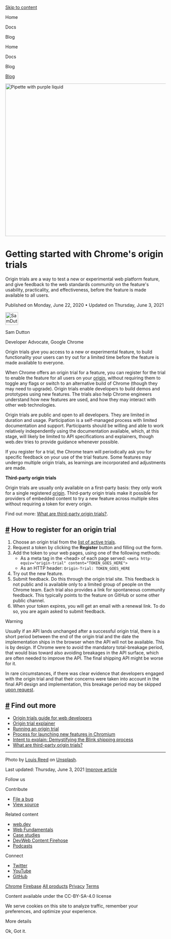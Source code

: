 <a href="#main-content" class="color-primary skip-link visually-hidden">Skip to content</a>

<a href="/" class="navigation-rail__link"></a>

Home <a href="/docs/" class="navigation-rail__link"></a>

Docs <a href="/blog/" class="navigation-rail__link"></a>

Blog

<a href="/" class="navigation-rail__link"></a>

Home <a href="/docs/" class="navigation-rail__link"></a>

Docs <a href="/blog/" class="navigation-rail__link"></a>

Blog

<a href=".." class="decoration-none link no-visited type--h6">Blog</a>

<img src="https://developer-chrome-com.imgix.net/image/8WbTDNrhLsU0El80frMBGE4eMCD3/KeaVCdXHWzrI35QRvsZL.jpg?auto=format" alt="Pipette with purple liquid" class="object-fit-cover hero-image" sizes="(min-width: 960px) 960px, 100vw" srcset="https://developer-chrome-com.imgix.net/image/8WbTDNrhLsU0El80frMBGE4eMCD3/KeaVCdXHWzrI35QRvsZL.jpg?auto=format&amp;w=200 200w, https://developer-chrome-com.imgix.net/image/8WbTDNrhLsU0El80frMBGE4eMCD3/KeaVCdXHWzrI35QRvsZL.jpg?auto=format&amp;w=228 228w, https://developer-chrome-com.imgix.net/image/8WbTDNrhLsU0El80frMBGE4eMCD3/KeaVCdXHWzrI35QRvsZL.jpg?auto=format&amp;w=260 260w, https://developer-chrome-com.imgix.net/image/8WbTDNrhLsU0El80frMBGE4eMCD3/KeaVCdXHWzrI35QRvsZL.jpg?auto=format&amp;w=296 296w, https://developer-chrome-com.imgix.net/image/8WbTDNrhLsU0El80frMBGE4eMCD3/KeaVCdXHWzrI35QRvsZL.jpg?auto=format&amp;w=338 338w, https://developer-chrome-com.imgix.net/image/8WbTDNrhLsU0El80frMBGE4eMCD3/KeaVCdXHWzrI35QRvsZL.jpg?auto=format&amp;w=385 385w, https://developer-chrome-com.imgix.net/image/8WbTDNrhLsU0El80frMBGE4eMCD3/KeaVCdXHWzrI35QRvsZL.jpg?auto=format&amp;w=439 439w, https://developer-chrome-com.imgix.net/image/8WbTDNrhLsU0El80frMBGE4eMCD3/KeaVCdXHWzrI35QRvsZL.jpg?auto=format&amp;w=500 500w, https://developer-chrome-com.imgix.net/image/8WbTDNrhLsU0El80frMBGE4eMCD3/KeaVCdXHWzrI35QRvsZL.jpg?auto=format&amp;w=571 571w, https://developer-chrome-com.imgix.net/image/8WbTDNrhLsU0El80frMBGE4eMCD3/KeaVCdXHWzrI35QRvsZL.jpg?auto=format&amp;w=650 650w, https://developer-chrome-com.imgix.net/image/8WbTDNrhLsU0El80frMBGE4eMCD3/KeaVCdXHWzrI35QRvsZL.jpg?auto=format&amp;w=741 741w, https://developer-chrome-com.imgix.net/image/8WbTDNrhLsU0El80frMBGE4eMCD3/KeaVCdXHWzrI35QRvsZL.jpg?auto=format&amp;w=845 845w, https://developer-chrome-com.imgix.net/image/8WbTDNrhLsU0El80frMBGE4eMCD3/KeaVCdXHWzrI35QRvsZL.jpg?auto=format&amp;w=964 964w, https://developer-chrome-com.imgix.net/image/8WbTDNrhLsU0El80frMBGE4eMCD3/KeaVCdXHWzrI35QRvsZL.jpg?auto=format&amp;w=1098 1098w, https://developer-chrome-com.imgix.net/image/8WbTDNrhLsU0El80frMBGE4eMCD3/KeaVCdXHWzrI35QRvsZL.jpg?auto=format&amp;w=1252 1252w, https://developer-chrome-com.imgix.net/image/8WbTDNrhLsU0El80frMBGE4eMCD3/KeaVCdXHWzrI35QRvsZL.jpg?auto=format&amp;w=1428 1428w, https://developer-chrome-com.imgix.net/image/8WbTDNrhLsU0El80frMBGE4eMCD3/KeaVCdXHWzrI35QRvsZL.jpg?auto=format&amp;w=1600 1600w" width="960" height="480" />

Getting started with Chrome's origin trials
===========================================

Origin trials are a way to test a new or experimental web platform feature, and give feedback to the web standards community on the feature's usability, practicality, and effectiveness, before the feature is made available to all users.

Published on Monday, June 22, 2020 • Updated on Thursday, June 3, 2021

<img src="https://developer-chrome-com.imgix.net/image/80mq7dk16vVEg8BBhsVe42n6zn82/F3Df3SeugXYQEUUiMslu.jpg?auto=format" alt="SamDutton" class="object-fit-cover flex-shrink-none height-600 rounded-full width-600" sizes="(min-width: 40px) 40px, calc(100vw - 48px)" srcset="https://developer-chrome-com.imgix.net/image/80mq7dk16vVEg8BBhsVe42n6zn82/F3Df3SeugXYQEUUiMslu.jpg?auto=format&amp;w=40 40w, https://developer-chrome-com.imgix.net/image/80mq7dk16vVEg8BBhsVe42n6zn82/F3Df3SeugXYQEUUiMslu.jpg?auto=format&amp;w=46 46w, https://developer-chrome-com.imgix.net/image/80mq7dk16vVEg8BBhsVe42n6zn82/F3Df3SeugXYQEUUiMslu.jpg?auto=format&amp;w=52 52w, https://developer-chrome-com.imgix.net/image/80mq7dk16vVEg8BBhsVe42n6zn82/F3Df3SeugXYQEUUiMslu.jpg?auto=format&amp;w=59 59w, https://developer-chrome-com.imgix.net/image/80mq7dk16vVEg8BBhsVe42n6zn82/F3Df3SeugXYQEUUiMslu.jpg?auto=format&amp;w=68 68w, https://developer-chrome-com.imgix.net/image/80mq7dk16vVEg8BBhsVe42n6zn82/F3Df3SeugXYQEUUiMslu.jpg?auto=format&amp;w=77 77w, https://developer-chrome-com.imgix.net/image/80mq7dk16vVEg8BBhsVe42n6zn82/F3Df3SeugXYQEUUiMslu.jpg?auto=format&amp;w=88 88w, https://developer-chrome-com.imgix.net/image/80mq7dk16vVEg8BBhsVe42n6zn82/F3Df3SeugXYQEUUiMslu.jpg?auto=format&amp;w=100 100w, https://developer-chrome-com.imgix.net/image/80mq7dk16vVEg8BBhsVe42n6zn82/F3Df3SeugXYQEUUiMslu.jpg?auto=format&amp;w=114 114w, https://developer-chrome-com.imgix.net/image/80mq7dk16vVEg8BBhsVe42n6zn82/F3Df3SeugXYQEUUiMslu.jpg?auto=format&amp;w=120 120w" width="40" height="40" />

Sam Dutton

Developer Advocate, Google Chrome

Origin trials give you access to a new or experimental feature, to build functionality your users can try out for a limited time before the feature is made available to everyone.

When Chrome offers an origin trial for a feature, you can register for the trial to enable the feature for all users on your [origin](https://web.dev/same-site-same-origin/#origin), without requiring them to toggle any flags or switch to an alternative build of Chrome (though they may need to upgrade). Origin trials enable developers to build demos and prototypes using new features. The trials also help Chrome engineers understand how new features are used, and how they may interact with other web technologies.

Origin trials are public and open to all developers. They are limited in duration and usage. Participation is a self-managed process with limited documentation and support. Participants should be willing and able to work relatively independently using the documentation available, which, at this stage, will likely be limited to API specifications and explainers, though web.dev tries to provide guidance whenever possible.

If you register for a trial, the Chrome team will periodically ask you for specific feedback on your use of the trial feature. Some features may undergo multiple origin trials, as learnings are incorporated and adjustments are made.

**Third-party origin trials**

Origin trials are usually only available on a first-party basis: they only work for a single registered [origin](https://web.dev/same-site-same-origin/#origin). Third-party origin trials make it possible for providers of embedded content to try a new feature across multiple sites without requiring a token for every origin.

Find out more: [What are third-party origin trials?](/blog/third-party-origin-trials/).

<a href="#how-to-register-for-an-origin-trial" class="heading-link">#</a> How to register for an origin trial
-------------------------------------------------------------------------------------------------------------

1.  Choose an origin trial from the [list of active trials](https://developers.chrome.com/origintrials/#/trials/active).
2.  Request a token by clicking the **Register** button and filling out the form.
3.  Add the token to your web pages, using one of the following methods:
    -   As a meta tag in the &lt;head&gt; of each page served: `<meta http-equiv="origin-trial" content="TOKEN_GOES_HERE">`
    -   As an HTTP header: `Origin-Trial: TOKEN_GOES_HERE`
4.  Try out the new feature.
5.  Submit feedback. Do this through the origin trial site. This feedback is not public and is available only to a limited group of people on the Chrome team. Each trial also provides a link for spontaneous community feedback. This typically points to the feature on GitHub or some other public channel.
6.  When your token expires, you will get an email with a renewal link. To do so, you are again asked to submit feedback.

Warning

Usually if an API lands unchanged after a successful origin trial, there is a short period between the end of the origin trial and the date the implementation ships in the browser when the API will not be available. This is by design. If Chrome were to avoid the mandatory total-breakage period, that would bias toward also avoiding breakages in the API surface, which are often needed to improve the API. The final shipping API might be worse for it.

In rare circumstances, if there was clear evidence that developers engaged with the origin trial and that their concerns were taken into account in the final API design and implementation, this breakage period may be skipped [upon request](https://sites.google.com/a/chromium.org/dev/blink/launching-features#sites-canvas-main-content:~:text=If%20you%20wish%20to%20skip%20the,Ship%20imply%20approval%20of%20the%20request.).

<a href="#find-out-more" class="heading-link">#</a> Find out more
-----------------------------------------------------------------

-   [Origin trials guide for web developers](https://github.com/GoogleChrome/OriginTrials/blob/gh-pages/developer-guide.md)
-   [Origin trial explainer](https://github.com/GoogleChrome/OriginTrials/blob/gh-pages/explainer.md)
-   [Running an origin trial](https://www.chromium.org/blink/origin-trials/running-an-origin-trial)
-   [Process for launching new features in Chromium](https://www.chromium.org/blink/launching-features)
-   [Intent to explain: Demystifying the Blink shipping process](https://www.youtube.com/watch?time_continue=291&v=y3EZx_b-7tk)
-   [What are third-party origin trials?](/blog/third-party-origin-trials/)

------------------------------------------------------------------------

Photo by [Louis Reed](https://unsplash.com/@_louisreed) on [Unsplash](https://unsplash.com/photos/pwcKF7L4-no).

Last updated: Thursday, June 3, 2021 [Improve article](https://github.com/GoogleChrome/developer.chrome.com//blob/main/site/en/blog/origin-trials/index.md)

Follow us

Contribute

-   <a href="https://github.com/GoogleChrome/developer.chrome.com/issues/new?assignees=&amp;labels=bug&amp;template=bug_report.md&amp;title=" class="footer__link">File a bug</a>
-   <a href="https://github.com/GoogleChrome/developer.chrome.com/" class="footer__link">View source</a>

Related content

-   <a href="https://web.dev/" class="footer__link">web.dev</a>
-   <a href="https://developers.google.com/web/" class="footer__link">Web Fundamentals</a>
-   <a href="https://web.dev/tags/case-study/" class="footer__link">Case studies</a>
-   <a href="https://devwebfeed.appspot.com/" class="footer__link">DevWeb Content Firehose</a>
-   <a href="https://web.dev/podcasts/" class="footer__link">Podcasts</a>

Connect

-   <a href="https://twitter.com/chromiumdev/" class="footer__link">Twitter</a>
-   <a href="https://www.youtube.com/user/ChromeDevelopers" class="footer__link">YouTube</a>
-   <a href="https://github.com/googlechrome" class="footer__link">GitHub</a>

<a href="https://www.google.com/chrome/" class="footer__link">Chrome</a> <a href="https://firebase.google.com" class="footer__link">Firebase</a> <a href="https://developers.google.com/products" class="footer__link">All products</a> <a href="https://policies.google.com/privacy" class="footer__link">Privacy</a> <a href="https://policies.google.com/terms" class="footer__link">Terms</a>

Content available under the CC-BY-SA-4.0 license

We serve cookies on this site to analyze traffic, remember your preferences, and optimize your experience.

More details

Ok, Got it.
